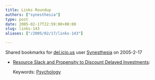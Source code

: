 ```yaml
---
title: Links Roundup
authors: ["synesthesia"]
type: post
date: 2005-02-17T22:59:00+00:00
slug: links-143 
aliases: ["/2005/02/17/links-143"]

---
```

Shared bookmarks for [del.icio.us][1] user  [Synesthesia][2] on 2005-2-17

  * [Resource Slack and Propensity to Discount Delayed Investments][3]:
   
    Keywords: [Psychology][4]

 [1]: https://del.icio.us/
 [2]: https://del.icio.us/synesthesia
 [3]: https://www.apa.org/journals/releases/xge134123.pdf "https://www.apa.org/journals/releases/xge134123.pdf"
 [4]: https://del.icio.us/synesthesia/Psychology